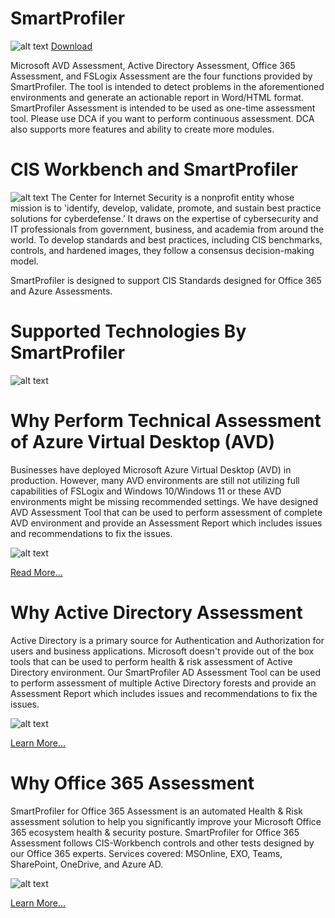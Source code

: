 <meta name="google-site-verification" content="7mJSo37_BTISnlCsHHbqm7PBpjBuofBXte7DRIZ8mPA" />

# SmartProfiler

![alt text](https://microsoft-assessment.com/wp-content/uploads/2023/03/smartprofiler-1.png)
[Download](https://microsoft-assessment.com/prodtrials/)

Microsoft AVD Assessment, Active Directory Assessment, Office 365 Assessment, and FSLogix Assessment are the four functions provided by SmartProfiler. The tool is intended to detect problems in the aforementioned environments and generate an actionable report in Word/HTML format. SmartProfiler Assessment is intended to be used as one-time assessment tool. Please use DCA if you want to perform continuous assessment. DCA also supports more features and ability to create more modules. 

# CIS Workbench and SmartProfiler
![alt text](https://microsoft-assessment.com/wp-content/uploads/2023/03/CISComp.png)
The Center for Internet Security is a nonprofit entity whose mission is to 'identify, develop, validate, promote, and sustain best practice solutions for cyberdefense.’ It draws on the expertise of cybersecurity and IT professionals from government, business, and academia from around the world. To develop standards and best practices, including CIS benchmarks, controls, and hardened images, they follow a consensus decision-making model.

SmartProfiler is designed to support CIS Standards designed for Office 365 and Azure Assessments.

# Supported Technologies By SmartProfiler

![alt text](https://microsoft-assessment.com/wp-content/uploads/2023/03/smtech.png)

# Why Perform Technical Assessment of Azure Virtual Desktop (AVD)

Businesses have deployed Microsoft Azure Virtual Desktop (AVD) in production. However, many AVD environments are still not utilizing full capabilities of FSLogix and Windows 10/Windows 11 or these AVD environments might be missing recommended settings. We have designed AVD Assessment Tool that can be used to perform assessment of complete AVD environment and provide an Assessment Report which includes issues and recommendations to fix the issues.

![alt text](https://microsoft-assessment.com/wp-content/uploads/2023/03/WhyPerformAVDAssessmentImage.png)

[Read More...](https://microsoft-assessment.com/why-perform-azure-virtual-desktop-assessment/)

# Why Active Directory Assessment

Active Directory is a primary source for Authentication and Authorization for users and business applications. Microsoft doesn't provide out of the box tools that can be used to perform health & risk assessment of Active Directory environment. Our SmartProfiler AD Assessment Tool can be used to perform assessment of multiple Active Directory forests and provide an Assessment Report which includes issues and recommendations to fix the issues.

![alt text](https://microsoft-assessment.com/wp-content/uploads/2023/03/WhyADAssessmentImage.png)

[Learn More...](https://microsoft-assessment.com)

# Why Office 365 Assessment

SmartProfiler for Office 365 Assessment is an automated Health & Risk assessment solution to help you significantly improve your Microsoft Office 365 ecosystem health & security posture. SmartProfiler for Office 365 Assessment follows CIS-Workbench controls and other tests designed by our Office 365 experts. Services covered: MSOnline, EXO, Teams, SharePoint, OneDrive, and Azure AD.

![alt text](https://microsoft-assessment.com/wp-content/uploads/2023/03/WhyOffice365AssessmentImage.png)

[Learn More...](https://microsoft-assessment.com)
 
